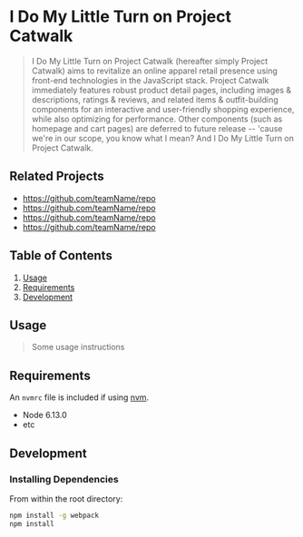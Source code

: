# I Do My Little Turn on Project Catwalk

> I Do My Little Turn on Project Catwalk (hereafter simply Project Catwalk) aims to revitalize an online apparel retail presence using front-end technologies in the JavaScript stack. Project Catwalk immediately features robust product detail pages, including images & descriptions, ratings & reviews, and related items & outfit-building components for an interactive and user-friendly shopping experience, while also optimizing for performance. Other components (such as homepage and cart pages) are deferred to future release -- 'cause we're in our scope, you know what I mean? And I Do My Little Turn on Project Catwalk.

## Related Projects

  - https://github.com/teamName/repo
  - https://github.com/teamName/repo
  - https://github.com/teamName/repo
  - https://github.com/teamName/repo

## Table of Contents

1. [Usage](#Usage)
1. [Requirements](#requirements)
1. [Development](#development)

## Usage

> Some usage instructions

## Requirements

An `nvmrc` file is included if using [nvm](https://github.com/creationix/nvm).

- Node 6.13.0
- etc

## Development

### Installing Dependencies

From within the root directory:

```sh
npm install -g webpack
npm install
```

